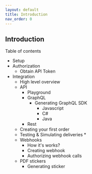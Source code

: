 ```yaml
---
layout: default
title: Introduction
nav_order: 0
---
```


## Introduction


Table of contents

* Setup
* Authorization
    * Obtain API Token
* Integration
    * High level overview
    * API
        * Playground
        * GraphQL
            * Generating GraphQL SDK
                * Javascript
                * C#
                * Java
        * Rest
    * Creating your first order
    * Testing & Simulating deliveries
        * 
    * Webhooks
        * How it's works?
        * Creating webhook
        * Authorizing webhook calls
    * PDF stickers
        * Generating sticker
